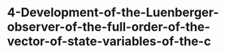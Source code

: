 # 4-Development-of-the-Luenberger-observer-of-the-full-order-of-the-vector-of-state-variables-of-the-c